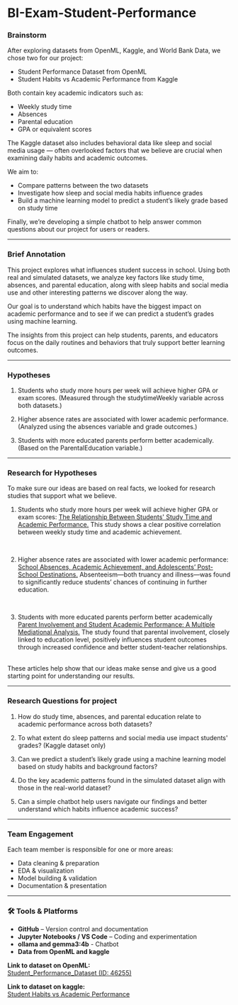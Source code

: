 #  BI-Exam-Student-Performance

###  Brainstorm
After exploring datasets from OpenML, Kaggle, and World Bank Data, we chose two for our project:

- Student Performance Dataset from OpenML
- Student Habits vs Academic Performance from Kaggle

Both contain key academic indicators such as:

- Weekly study time
- Absences
- Parental education
- GPA or equivalent scores

The Kaggle dataset also includes behavioral data like sleep and social media usage — often overlooked factors that we believe are crucial when examining daily habits and academic outcomes.

We aim to:

- Compare patterns between the two datasets
- Investigate how sleep and social media habits influence grades
- Build a machine learning model to predict a student’s likely grade based on study time

Finally, we’re developing a simple chatbot to help answer common questions about our project for users or readers.

---

###  Brief Annotation
This project explores what influences student success in school. Using both real and simulated datasets, we analyze key factors like study time, absences, and parental education, along with sleep habits and social media use and other interesting patterns we discover along the way.

Our goal is to understand which habits have the biggest impact on academic performance and to see if we can predict a student’s grades using machine learning.

The insights from this project can help students, parents, and educators focus on the daily routines and behaviors that truly support better learning outcomes.

---


###  Hypotheses
1.  Students who study more hours per week will achieve higher GPA or exam scores.
(Measured through the studytimeWeekly variable across both datasets.)

2.  Higher absence rates are associated with lower academic performance.
(Analyzed using the absences variable and grade outcomes.)

3. Students with more educated parents perform better academically.
(Based on the ParentalEducation variable.)

---

###  Research for Hypotheses 
To make sure our ideas are based on real facts, we looked for research studies that support what we believe.

1.  Students who study more hours per week will achieve higher GPA or exam scores: [ The Relationship Between Students' Study Time and Academic Performance.](https://pdfs.semanticscholar.org/fdf4/53c5603d7af401953a5eaa49e9ec228d3aaa.pdf)
This study shows a clear positive correlation between weekly study time and academic achievement.

<br>


2.  Higher absence rates are associated with lower academic performance: 
[ School Absences, Academic Achievement, and Adolescents’ Post-School Destinations.](https://doi.org/10.1080/03054985.2024.2308520)
Absenteeism—both truancy and illness—was found to significantly reduce students’ chances of continuing in further education.

<br>

3. Students with more educated parents perform better academically 
[ Parent Involvement and Student Academic Performance: A Multiple Mediational Analysis.](https://pmc.ncbi.nlm.nih.gov/articles/PMC3020099/)
The study found that parental involvement, closely linked to education level, positively influences student outcomes through increased confidence and better student-teacher relationships.


<br> 
These articles help show that our ideas make sense and give us a good starting point for understanding our results.

---



###  Research Questions for project 
1. How do study time, absences, and parental education relate to academic performance across both datasets?

2. To what extent do sleep patterns and social media use impact students' grades? (Kaggle dataset only)

3. Can we predict a student’s likely grade using a machine learning model based on study habits and background factors?

4. Do the key academic patterns found in the simulated dataset align with those in the real-world dataset?

5. Can a simple chatbot help users navigate our findings and better understand which habits influence academic success?

---


### Team Engagement
Each team member is responsible for one or more areas:
- Data cleaning & preparation  
- EDA & visualization  
- Model building & validation  
- Documentation & presentation  

---

###  🛠 Tools & Platforms
- **GitHub** – Version control and documentation  
- **Jupyter Notebooks / VS Code** – Coding and experimentation 
- **ollama and gemma3:4b**  - Chatbot 
- **Data from OpenML and kaggle**

**Link to dataset on OpenML:**  
[Student_Performance_Dataset (ID: 46255)](https://www.openml.org/search?type=data&status=active&id=46255&sort=runs)

**Link to dataset on kaggle:**  
[Student Habits vs Academic Performance](https://www.kaggle.com/datasets/jayaantanaath/student-habits-vs-academic-performance)
